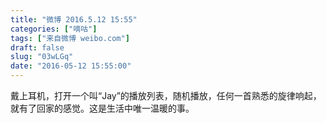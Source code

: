 ```yaml
---
title: "微博 2016.5.12 15:55"
categories: ["嘀咕"]
tags: ["来自微博 weibo.com"]
draft: false
slug: "03wLGq"
date: "2016-05-12 15:55:00"
---
```


<p>戴上耳机，打开一个叫“Jay”的播放列表，随机播放，任何一首熟悉的旋律响起，就有了回家的感觉。这是生活中唯一温暖的事。 ​​​​</p>
